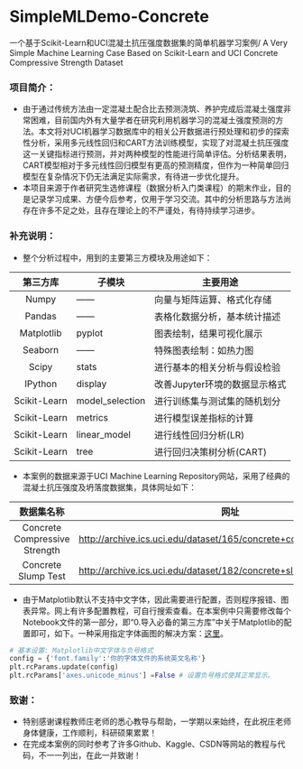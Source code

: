 # SimpleMLDemo-Concrete

一个基于Scikit-Learn和UCI混凝土抗压强度数据集的简单机器学习案例/ A Very Simple Machine Learning Case Based on Scikit-Learn and UCI Concrete Compressive Strength Dataset

### 项目简介：

* 由于通过传统方法由一定混凝土配合比去预测浇筑、养护完成后混凝土强度非常困难，目前国内外有大量学者在研究利用机器学习的混凝土强度预测的方法。本文将对UCI机器学习数据库中的相关公开数据进行预处理和初步的探索性分析，采用多元线性回归和CART方法训练模型，实现了对混凝土抗压强度这一关键指标进行预测，并对两种模型的性能进行简单评估。分析结果表明，CART模型相对于多元线性回归模型有更高的预测精度，但作为一种简单回归模型在复杂情况下仍无法满足实际需求，有待进一步优化提升。
* 本项目来源于作者研究生选修课程（数据分析入门类课程）的期末作业，目的是记录学习成果、方便今后参考，仅用于学习交流。其中的分析思路与方法尚存在许多不足之处，且存在理论上的不严谨处，有待持续学习进步。

### 补充说明：

* 整个分析过程中，用到的主要第三方模块及用途如下：

|   第三方库   | 子模块          | 主要用途                      |
| :----------: | --------------- | ----------------------------- |
|    Numpy    | ——            | 向量与矩阵运算、格式化存储    |
|    Pandas    | ——            | 表格化数据分析，基本统计描述  |
|  Matplotlib  | pyplot          | 图表绘制，结果可视化展示      |
|   Seaborn   | ——            | 特殊图表绘制：如热力图        |
|    Scipy    | stats           | 进行基本的相关分析与假设检验  |
|   IPython   | display         | 改善Jupyter环境的数据显示格式 |
| Scikit-Learn | model_selection | 进行训练集与测试集的随机划分  |
| Scikit-Learn | metrics         | 进行模型误差指标的计算        |
| Scikit-Learn | linear_model    | 进行线性回归分析(LR)          |
| Scikit-Learn | tree            | 进行回归决策树分析(CART)      |

* 本案例的数据来源于UCI Machine Learning Repository网站，采用了经典的混凝土抗压强度及坍落度数据集，具体网址如下：

|          数据集名称          | 网址                                                                 |
| :---------------------------: | -------------------------------------------------------------------- |
| Concrete Compressive Strength | http://archive.ics.uci.edu/dataset/165/concrete+compressive+strength |
|      Concrete Slump Test      | http://archive.ics.uci.edu/dataset/182/concrete+slump+test           |

* 由于Matplotlib默认不支持中文字体，因此需要进行配置，否则程序报错、图表异常。网上有许多配置教程，可自行搜索查看。在本案例中只需要修改每个Notebook文件的第一部分，即“0.导入必备的第三方库”中关于Matplotlib的配置即可，如下。一种采用指定字体画图的解决方案：[这里](https://huaweidevelopers.csdn.net/64d302cbecb00a6374e19620.html?dp_token=eyJ0eXAiOiJKV1QiLCJhbGciOiJIUzI1NiJ9.eyJpZCI6MTA4MjczNywiZXhwIjoxNjk5ODgwNDg1LCJpYXQiOjE2OTkyNzU2ODUsInVzZXJuYW1lIjoid2VpeGluXzYzNDk1MTEzIn0.0XtZAwmQAaLUyhAX4tq-940kV_jh7BxNfXBNkAYh99s)。

```python
# 基本设置: Matplotlib中文字体与负号格式
config = {'font.family':'你的字体文件的系统英文名称'}
plt.rcParams.update(config)
plt.rcParams['axes.unicode_minus'] =False # 设置负号格式使其正常显示。
```

### 致谢：

* 特别感谢课程教师庄老师的悉心教导与帮助，一学期以来始终，在此祝庄老师身体健康，工作顺利，科研硕果累累！
* 在完成本案例的同时参考了许多Github、Kaggle、CSDN等网站的教程与代码，不一一列出，在此一并致谢！
